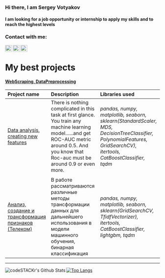 ### Hi there, I am Sergey Votyakov 
#### I am looking for a job opportunity or internship to apply my skills and to reach the highest levels
<!--
**svotyakov/svotyakov** is a ✨ _special_ ✨ repository because its `README.md` (this file) appears on your GitHub profile.

Here are some ideas to get you started:

- 🔭 I’m currently working on ...👋
- 🌱 I’m currently learning ...
- 👯 I’m looking to collaborate on ...
- 🤔 I’m looking for help with ...
- 💬 Ask me about ...
- 📫 How to reach me: ...
- 😄 Pronouns: ...
- ⚡ Fun fact: ...
-->
### Contact with me:
[<img align="left" alt="svotyakov | LinkedIn" width="22px" src="https://cdn.jsdelivr.net/npm/simple-icons@v3/icons/linkedin.svg" />][linkedin]
[<img align="left" alt="svotyakov | WhatsApp" width="22px" src="https://www.svgrepo.com/show/28155/whatsapp.svg" />][whatsapp]
[<img align="left" alt="svotyakov | E-mail" width="22px" src="https://upload.wikimedia.org/wikipedia/commons/7/7e/Gmail_icon_%282020%29.svg" />][e-mail]


<br />

# My best projects

#### [WebScraping, DataPreprocessing](https://github.com/svotyakov/WebScraping_DataPreprocessing)
| Project name| Description| Libraries used | 
| :---------------------- | :---------------------- | :---------------------- |
| [Data analysis, creating new features](https://github.com/svotyakov/WebScraping_DataPreprocessing/blob/main/creating_new_features/Data_analysis_creating_new_features.ipynb) |There is nothing complicated in this task at first glance. You train any machine learning model......and get ROC-AUC metric around 0.5. And you know that Roc-auc must be around 0.9 or even more.| *pandas, numpy, matplotlib, seaborn, sklearn(StandardScaler, MDS, DecisionTreeClassifier, PolynomialFeatures, GridSearchCV), itertools, CatBoostClassifier, tqdm* |
| | | |
| [Анализ, создание и трансформация признаков (Телеком)](https://github.com/svotyakov/Yandex.Practium/blob/main/WebScraping_DataPreprocessing/telecom_analysis/rus/Telecom_classification.ipynb) |В работе рассматриваются различные методы трансформации данных для дальнейшего использования в модели машинного обучения, бинарная классификация| *pandas, numpy, matplotlib, seaborn, sklearn(GridSearchCV, TfidfVectorizer), itertools, CatBoostClassifier, lightgbm, tqdm* |


---

<img align="left" alt="codeSTACKr's Github Stats" src="https://github-readme-stats.vercel.app/api?username=svotyakov&show_icons=true&hide_border=true" />

[![Top Langs](https://github-readme-stats.vercel.app/api/top-langs/?username=svotyakov&hide=jupyter,css,scss,html,c,makefile,dockerfile,shell,cmake)](https://github.com/anuraghazra/github-readme-stats)


[linkedin]: https://www.linkedin.com/in/sergey-votyakov/
[whatsapp]: https://wa.me/+34643443771
[e-mail]: s.votyakov@gmail.com
